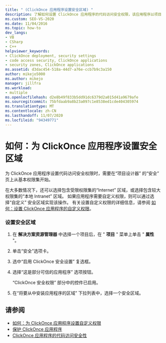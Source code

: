 ```yaml
---
title: " (ClickOnce 应用程序设置安全区域) "
description: 了解如何设置 ClickOnce 应用程序的代码访问安全权限，该应用程序以项目设计器中的基本权限集开头。
ms.custom: SEO-VS-2020
ms.date: 11/04/2016
ms.topic: how-to
dev_langs:
- VB
- CSharp
- C++
helpviewer_keywords:
- ClickOnce deployment, security settings
- code access security, ClickOnce applications
- security zones, ClickOnce applications
ms.assetid: d3dac454-518a-44d7-a76e-ccb7b9c3a150
author: mikejo5000
ms.author: mikejo
manager: jillfra
ms.workload:
- multiple
ms.openlocfilehash: d2e8b49f833b5dd91dc6379d2a015d41a9679afe
ms.sourcegitcommit: 75bfdaab9a8b23a097c1e8538ed1cde404305974
ms.translationtype: MT
ms.contentlocale: zh-CN
ms.lasthandoff: 11/07/2020
ms.locfileid: "94349771"
---
```

# <a name="how-to-set-a-security-zone-for-a-clickonce-application"></a>如何：为 ClickOnce 应用程序设置安全区域
为 ClickOnce 应用程序设置代码访问安全权限时，需要在“项目设计器”  的“安全” 页上从基本权限集开始。

 在大多数情况下，还可以选择包含受限权限集的“Internet”  区域，或选择包含较大权限集的“本地 Intranet”  区域。 如果应用程序需要自定义权限，则可以通过选择“自定义”  安全区域实现该操作。 有关设置自定义权限的详细信息，请参阅 [如何：设置 ClickOnce 应用程序的自定义权限](../deployment/how-to-set-custom-permissions-for-a-clickonce-application.md)。

### <a name="to-set-a-security-zone"></a>设置安全区域

1. 在 **解决方案资源管理器** 中选择一个项目后，在 " **项目** " 菜单上单击 " **属性** "。

2. 单击“安全”选项卡。 

3. 选中“启用 ClickOnce 安全设置”  复选框。

4. 选择“这是部分可信的应用程序”  选项按钮。

     “ClickOnce 安全权限”  部分中的控件已启用。

5. 在“将要从中安装应用程序的区域”  下拉列表中，选择一个安全区域。

## <a name="see-also"></a>请参阅
- [如何：为 ClickOnce 应用程序设置自定义权限](../deployment/how-to-set-custom-permissions-for-a-clickonce-application.md)
- [保护 ClickOnce 应用程序](../deployment/securing-clickonce-applications.md)
- [ClickOnce 应用程序的代码访问安全性](../deployment/code-access-security-for-clickonce-applications.md)
